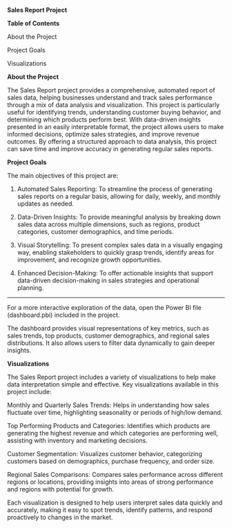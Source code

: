 
**Sales Report Project**

**Table of Contents**

About the Project

Project Goals

Visualizations


**About the Project**

The Sales Report project provides a comprehensive, automated report of sales data, helping businesses understand and track sales performance through a mix of data analysis and visualization. This project is particularly useful for identifying trends, understanding customer buying behavior, and determining which products perform best. With data-driven insights presented in an easily interpretable format, the project allows users to make informed decisions, optimize sales strategies, and improve revenue outcomes. By offering a structured approach to data analysis, this project can save time and improve accuracy in generating regular sales reports.

**Project Goals**

The main objectives of this project are:

1. Automated Sales Reporting: To streamline the process of generating sales reports on a regular basis, allowing for daily, weekly, and monthly updates as needed.


2. Data-Driven Insights: To provide meaningful analysis by breaking down sales data across multiple dimensions, such as regions, product categories, customer demographics, and time periods.


3. Visual Storytelling: To present complex sales data in a visually engaging way, enabling stakeholders to quickly grasp trends, identify areas for improvement, and recognize growth opportunities.


4. Enhanced Decision-Making: To offer actionable insights that support data-driven decision-making in sales strategies and operational planning.

---



For a more interactive exploration of the data, open the Power BI file (dashboard.pbi) included in the project.

The dashboard provides visual representations of key metrics, such as sales trends, top products, customer demographics, and regional sales distributions. It also allows users to filter data dynamically to gain deeper insights.




**Visualizations**

The Sales Report project includes a variety of visualizations to help make data interpretation simple and effective. Key visualizations available in this project include:

Monthly and Quarterly Sales Trends: Helps in understanding how sales fluctuate over time, highlighting seasonality or periods of high/low demand.

Top Performing Products and Categories: Identifies which products are generating the highest revenue and which categories are performing well, assisting with inventory and marketing decisions.

Customer Segmentation: Visualizes customer behavior, categorizing customers based on demographics, purchase frequency, and order size.

Regional Sales Comparisons: Compares sales performance across different regions or locations, providing insights into areas of strong performance and regions with potential for growth.


Each visualization is designed to help users interpret sales data quickly and accurately, making it easy to spot trends, identify patterns, and respond proactively to changes in the market.






